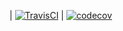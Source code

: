 | [![TravisCI](https://travis-ci.org/kelezj/codecovdev.svg?branch=master)](https://travis-ci.org/kelezj/codecovtest)  | [![codecov](https://codecov.io/gh/kelezj/codecovdev/branch/master/graph/badge.svg)](https://codecov.io/gh/kelezj/codecovdev)
